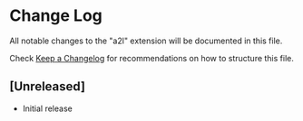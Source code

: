# Change Log

All notable changes to the "a2l" extension will be documented in this file.

Check [Keep a Changelog](http://keepachangelog.com/) for recommendations on how to structure this file.

## [Unreleased]

- Initial release